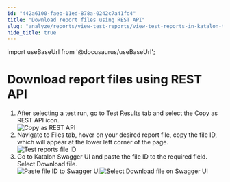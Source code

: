 ```yaml
---
id: "442a6100-faeb-11ed-878a-0242c7a41fd4"
title: "Download report files using REST API"
slug: "analyze/reports/view-test-reports/view-test-reports-in-katalon-testops/view-test-run-results/view-test-results-and-execution-logs-in-katalon-testops/download-report-files-using-rest-api"
hide_title: true
---
```

import useBaseUrl from '@docusaurus/useBaseUrl';


# <a id="task-946" class="anchor_top_offset"/><a id="ariaid-title1" class="anchor_top_offset"/>Download report files using REST API

<ol xmlns="http://www.w3.org/1999/xhtml" className="ol steps"><li className="li step stepexpand"><span className="ph cmd">After selecting a test run, go to <span className="ph uicontrol">Test Results</span> tab and select the <span className="ph uicontrol">Copy as REST API</span> icon.</span><div className="itemgroup info"><img className="image" src={useBaseUrl("/447d6300-faeb-11ed-878a-0242c7a41fd4.jpeg")} alt="Copy as REST API" /></div></li><li className="li step stepexpand"><span className="ph cmd">Navigate to <span className="ph uicontrol">Files</span> tab, hover on  your desired report  file, copy the file ID, which will appear at the lower left corner of the page.</span><div className="itemgroup info"><img className="image" src={useBaseUrl("/44213940-faeb-11ed-878a-0242c7a41fd4.jpeg")} alt="Test reports file ID" /></div></li><li className="li step stepexpand"><span className="ph cmd">Go to Katalon Swagger UI and paste the file ID to the required field. Select <span className="ph uicontrol">Download file</span>.</span><div className="itemgroup info"><img className="image" src={useBaseUrl("/44b0cf10-faeb-11ed-878a-0242c7a41fd4.jpeg")} alt="Paste file ID to Swagger UI" /><img className="image" src={useBaseUrl("/44877520-faeb-11ed-878a-0242c7a41fd4.jpeg")} alt="Select Download file on Swagger UI" /></div></li></ol> 
